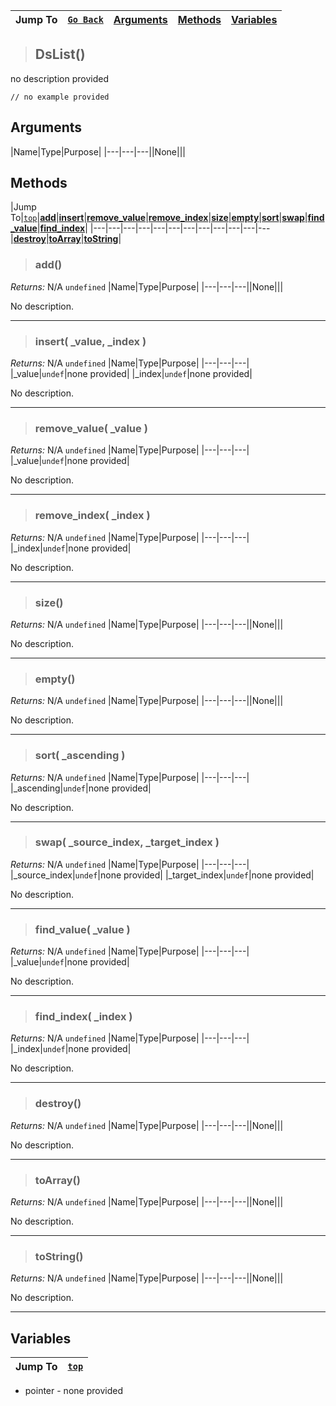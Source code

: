 |Jump To|[`Go Back`](Core-Index)|[Arguments](#arguments)|[Methods](#methods)|[Variables](#variables)|
|---|---|---|---|---|
>## DsList()
no description provided
```GML
// no example provided
```
## Arguments
|Name|Type|Purpose|
|---|---|---||None|||

## Methods
|Jump To|[`top`](#)|[**add**](#add)|[**insert**](#insert-_value-_index-)|[**remove_value**](#remove_value-_value-)|[**remove_index**](#remove_index-_index-)|[**size**](#size)|[**empty**](#empty)|[**sort**](#sort-_ascending-)|[**swap**](#swap-_source_index-_target_index-)|[**find_value**](#find_value-_value-)|[**find_index**](#find_index-_index-)|
|---|---|---|---|---|---|---|---|---|---|---|---|[**destroy**](#destroy)|[**toArray**](#toArray)|[**toString**](#toString)|
> ### add()
*Returns:* N/A `undefined`
|Name|Type|Purpose|
|---|---|---||None|||

No description.
***
> ### insert( _value, _index )
*Returns:* N/A `undefined`
|Name|Type|Purpose|
|---|---|---|
|_value|`undef`|none provided|
|_index|`undef`|none provided|

No description.
***
> ### remove_value( _value )
*Returns:* N/A `undefined`
|Name|Type|Purpose|
|---|---|---|
|_value|`undef`|none provided|

No description.
***
> ### remove_index( _index )
*Returns:* N/A `undefined`
|Name|Type|Purpose|
|---|---|---|
|_index|`undef`|none provided|

No description.
***
> ### size()
*Returns:* N/A `undefined`
|Name|Type|Purpose|
|---|---|---||None|||

No description.
***
> ### empty()
*Returns:* N/A `undefined`
|Name|Type|Purpose|
|---|---|---||None|||

No description.
***
> ### sort( _ascending )
*Returns:* N/A `undefined`
|Name|Type|Purpose|
|---|---|---|
|_ascending|`undef`|none provided|

No description.
***
> ### swap( _source_index, _target_index )
*Returns:* N/A `undefined`
|Name|Type|Purpose|
|---|---|---|
|_source_index|`undef`|none provided|
|_target_index|`undef`|none provided|

No description.
***
> ### find_value( _value )
*Returns:* N/A `undefined`
|Name|Type|Purpose|
|---|---|---|
|_value|`undef`|none provided|

No description.
***
> ### find_index( _index )
*Returns:* N/A `undefined`
|Name|Type|Purpose|
|---|---|---|
|_index|`undef`|none provided|

No description.
***
> ### destroy()
*Returns:* N/A `undefined`
|Name|Type|Purpose|
|---|---|---||None|||

No description.
***
> ### toArray()
*Returns:* N/A `undefined`
|Name|Type|Purpose|
|---|---|---||None|||

No description.
***
> ### toString()
*Returns:* N/A `undefined`
|Name|Type|Purpose|
|---|---|---||None|||

No description.
***

## Variables
|Jump To|[`top`](#)|
|---|---|
* pointer - none provided
